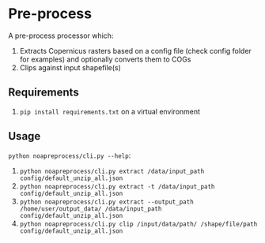# Pre-process

A pre-process processor which:
1. Extracts Copernicus rasters based on a config file (check config folder for examples) and optionally converts them to COGs
2. Clips against input shapefile(s)

## Requirements

1. `pip install requirements.txt` on a virtual environment

## Usage

`python noapreprocess/cli.py --help`:
1. `python noapreprocess/cli.py extract /data/input_path config/default_unzip_all.json`
1. `python noapreprocess/cli.py extract -t /data/input_path config/default_unzip_all.json`
2. `python noapreprocess/cli.py extract --output_path /home/user/output_data/ /data/input_path config/default_unzip_all.json`
3. `python noapreprocess/cli.py clip /input/data/path/ /shape/file/path config/default_unzip_all.json`